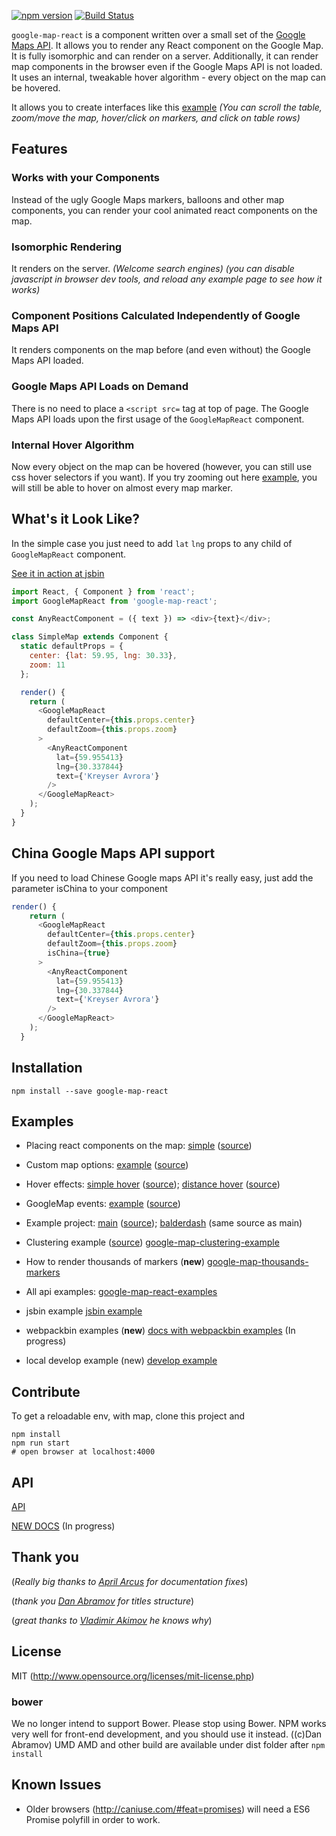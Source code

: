 [![npm version](https://badge.fury.io/js/google-map-react.svg)](http://badge.fury.io/js/google-map-react)
[![Build Status](https://travis-ci.org/istarkov/google-map-react.svg?branch=master)](https://travis-ci.org/istarkov/google-map-react)

`google-map-react` is a component written over a small set of the [Google Maps API](https://developers.google.com/maps/). It allows you to render any React component on the Google Map. It is fully isomorphic and can render on a server. Additionally, it can render map components in the browser even if the Google Maps API is not loaded. It uses an internal, tweakable hover algorithm - every object on the map can be hovered.

It allows you to create interfaces like this [example](http://istarkov.github.io/google-map-react/map/main) *(You can scroll the table, zoom/move the map, hover/click on markers, and click on table rows)*

## Features

### Works with your Components

Instead of the ugly Google Maps markers, balloons and other map components, you can render your cool animated react components on the map.

### Isomorphic Rendering

It renders on the server. *(Welcome search engines)* *(you can disable javascript in browser dev tools, and reload any example page to see how it works)*

### Component Positions Calculated Independently of Google Maps API

It renders components on the map before (and even without) the Google Maps API loaded.

### Google Maps API Loads on Demand

There is no need to place a `<script src=` tag at top of page. The Google Maps API loads upon the first usage of the `GoogleMapReact` component.

### Internal Hover Algorithm

Now every object on the map can be hovered (however, you can still use css hover selectors if you want). If you try zooming out here [example](http://istarkov.github.io/google-map-react/map/main), you will still be able to hover on almost every map marker.

## What's it Look Like?

In the simple case you just need to add `lat` `lng` props to any child of `GoogleMapReact` component.

[See it in action at jsbin](https://jsbin.com/gaxapezowo/1/edit?js,output)

```javascript
import React, { Component } from 'react';
import GoogleMapReact from 'google-map-react';

const AnyReactComponent = ({ text }) => <div>{text}</div>;

class SimpleMap extends Component {
  static defaultProps = {
    center: {lat: 59.95, lng: 30.33},
    zoom: 11
  };

  render() {
    return (
      <GoogleMapReact
        defaultCenter={this.props.center}
        defaultZoom={this.props.zoom}
      >
        <AnyReactComponent
          lat={59.955413}
          lng={30.337844}
          text={'Kreyser Avrora'}
        />
      </GoogleMapReact>
    );
  }
}
```

## China Google Maps API support

If you need to load Chinese Google maps API it's really easy, just add the parameter isChina to your component

```javascript
render() {
    return (
      <GoogleMapReact
        defaultCenter={this.props.center}
        defaultZoom={this.props.zoom}
        isChina={true}
      >
        <AnyReactComponent
          lat={59.955413}
          lng={30.337844}
          text={'Kreyser Avrora'}
        />
      </GoogleMapReact>
    );
  }
```

## Installation

```
npm install --save google-map-react
```

## Examples

* Placing react components on the map:
[simple](http://istarkov.github.io/google-map-react/map/simple/) ([source](https://github.com/istarkov/google-map-react-examples/blob/master/web/flux/components/examples/x_simple/simple_map_page.jsx))

* Custom map options:
[example](http://istarkov.github.io/google-map-react/map/options/) ([source](https://github.com/istarkov/google-map-react-examples/blob/master/web/flux/components/examples/x_options/options_map_page.jsx))

* Hover effects:
[simple hover](http://istarkov.github.io/google-map-react/map/simple_hover/) ([source](https://github.com/istarkov/google-map-react-examples/blob/master/web/flux/components/examples/x_simple_hover/simple_hover_map_page.jsx));
[distance hover](http://istarkov.github.io/google-map-react/map/distance_hover/) ([source](https://github.com/istarkov/google-map-react-examples/blob/master/web/flux/components/examples/x_distance_hover/distance_hover_map_page.jsx))

* GoogleMap events:
[example](http://istarkov.github.io/google-map-react/map/events/) ([source](https://github.com/istarkov/google-map-react-examples/blob/master/web/flux/components/examples/x_events/events_map_page.jsx))

* Example project:
[main](http://istarkov.github.io/google-map-react/map/main/) ([source](https://github.com/istarkov/google-map-react-examples/blob/master/web/flux/components/examples/x_main/main_map_block.jsx)); [balderdash](http://istarkov.github.io/google-map-react/map/balderdash/) (same source as main)

* Clustering example ([source](https://github.com/istarkov/google-map-clustering-example))
[google-map-clustering-example](http://istarkov.github.io/google-map-clustering-example/)

* How to render thousands of markers (**new**)
[google-map-thousands-markers](https://istarkov.github.io/google-map-thousands-markers/)

* All api examples:
[google-map-react-examples](https://github.com/istarkov/google-map-react-examples)

* jsbin example
[jsbin example](https://jsbin.com/roqutisoqu/1/edit?js,console,output)

* webpackbin examples (**new**)
[docs with webpackbin examples](./DOC.md) (In progress)

* local develop example (new)
[develop example](./develop)

## Contribute

To get a reloadable env, with map, clone this project and

```shell
npm install
npm run start
# open browser at localhost:4000
```

## API

[API](./API.md)

[NEW DOCS](./DOC.md) (In progress)


## Thank you

(*Really big thanks to [April Arcus](https://github.com/AprilArcus) for documentation fixes*)

(*thank you [Dan Abramov](http://gaearon.github.io/react-dnd/) for titles structure*)

(*great thanks to [Vladimir Akimov](https://github.com/b2whats) he knows why*)

## License

MIT (http://www.opensource.org/licenses/mit-license.php)


### bower

We no longer intend to support Bower. Please stop using Bower. NPM works very well for front-end development, and you should use it instead. ((c)Dan Abramov)
UMD AMD and other build are available under dist folder after `npm install`

## Known Issues

* Older browsers (http://caniuse.com/#feat=promises) will need a ES6 Promise polyfill in order to work.
